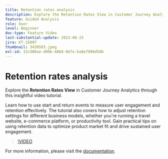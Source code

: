 ```yaml
---
title: Retention rates analysis
description: Explore the Retention Rates View in Customer Journey Analytics. Learn how to use start and return events to measure user engagement and retention effectively.
feature: Guided Analysis
role: User
level: Beginner
doc-type: Feature Video
last-substantial-update: 2023-06-25
jira: KT-15097
thumbnail: 3430503.jpeg
exl-id: 32cd06ae-d09b-48b8-8bfe-ba8e7096d50b
---
```

# Retention rates analysis

Explore the **Retention Rates View** in Customer Journey Analytics through this insightful video tutorial.

Learn how to use start and return events to measure user engagement and retention effectively. The tutorial also covers how to adjust retention settings for different business models, whether you're running a travel website, e-commerce platform, or productivity tool. Gain practical tips on using retention data to optimize product market fit and drive sustained user engagement.

>[!VIDEO](https://video.tv.adobe.com/v/3430503/?learn=on)

For more information, please visit the [documentation](https://experienceleague.adobe.com/en/docs/analytics-platform/using/guided-analysis/retention/retention-rates).
